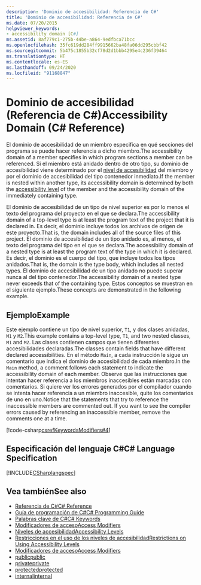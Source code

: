 ```yaml
---
description: 'Dominio de accesibilidad: Referencia de C#'
title: 'Dominio de accesibilidad: Referencia de C#'
ms.date: 07/20/2015
helpviewer_keywords:
- accessibility domain [C#]
ms.assetid: 8af779c1-275b-44be-a864-9edfbca71bcc
ms.openlocfilehash: 35fc619dd284ff9915662ba48fa06dd295cbbf42
ms.sourcegitcommit: 5b475c1855b32cf78d2d1bbb4295e4c236f39464
ms.translationtype: HT
ms.contentlocale: es-ES
ms.lasthandoff: 09/24/2020
ms.locfileid: "91168847"
---
```

# <a name="accessibility-domain-c-reference"></a><span data-ttu-id="e768a-103">Dominio de accesibilidad (Referencia de C#)</span><span class="sxs-lookup"><span data-stu-id="e768a-103">Accessibility Domain (C# Reference)</span></span>

<span data-ttu-id="e768a-104">El dominio de accesibilidad de un miembro especifica en qué secciones del programa se puede hacer referencia a dicho miembro.</span><span class="sxs-lookup"><span data-stu-id="e768a-104">The accessibility domain of a member specifies in which program sections a member can be referenced.</span></span> <span data-ttu-id="e768a-105">Si el miembro está anidado dentro de otro tipo, su dominio de accesibilidad viene determinado por el [nivel de accesibilidad](./accessibility-levels.md) del miembro y por el dominio de accesibilidad del tipo contenedor inmediato.</span><span class="sxs-lookup"><span data-stu-id="e768a-105">If the member is nested within another type, its accessibility domain is determined by both the [accessibility level](./accessibility-levels.md) of the member and the accessibility domain of the immediately containing type.</span></span>  
  
 <span data-ttu-id="e768a-106">El dominio de accesibilidad de un tipo de nivel superior es por lo menos el texto del programa del proyecto en el que se declara.</span><span class="sxs-lookup"><span data-stu-id="e768a-106">The accessibility domain of a top-level type is at least the program text of the project that it is declared in.</span></span> <span data-ttu-id="e768a-107">Es decir, el dominio incluye todos los archivos de origen de este proyecto.</span><span class="sxs-lookup"><span data-stu-id="e768a-107">That is, the domain includes all of the source files of this project.</span></span> <span data-ttu-id="e768a-108">El dominio de accesibilidad de un tipo anidado es, al menos, el texto del programa del tipo en el que se declara.</span><span class="sxs-lookup"><span data-stu-id="e768a-108">The accessibility domain of a nested type is at least the program text of the type in which it is declared.</span></span> <span data-ttu-id="e768a-109">Es decir, el dominio es el cuerpo del tipo, que incluye todos los tipos anidados.</span><span class="sxs-lookup"><span data-stu-id="e768a-109">That is, the domain is the type body, which includes all nested types.</span></span> <span data-ttu-id="e768a-110">El dominio de accesibilidad de un tipo anidado no puede superar nunca al del tipo contenedor.</span><span class="sxs-lookup"><span data-stu-id="e768a-110">The accessibility domain of a nested type never exceeds that of the containing type.</span></span> <span data-ttu-id="e768a-111">Estos conceptos se muestran en el siguiente ejemplo.</span><span class="sxs-lookup"><span data-stu-id="e768a-111">These concepts are demonstrated in the following example.</span></span>  
  
## <a name="example"></a><span data-ttu-id="e768a-112">Ejemplo</span><span class="sxs-lookup"><span data-stu-id="e768a-112">Example</span></span>  

 <span data-ttu-id="e768a-113">Este ejemplo contiene un tipo de nivel superior, `T1`, y dos clases anidadas, `M1` y `M2`.</span><span class="sxs-lookup"><span data-stu-id="e768a-113">This example contains a top-level type, `T1`, and two nested classes, `M1` and `M2`.</span></span> <span data-ttu-id="e768a-114">Las clases contienen campos que tienen diferentes accesibilidades declaradas.</span><span class="sxs-lookup"><span data-stu-id="e768a-114">The classes contain fields that have different declared accessibilities.</span></span> <span data-ttu-id="e768a-115">En el método `Main`, a cada instrucción le sigue un comentario que indica el dominio de accesibilidad de cada miembro.</span><span class="sxs-lookup"><span data-stu-id="e768a-115">In the `Main` method, a comment follows each statement to indicate the accessibility domain of each member.</span></span> <span data-ttu-id="e768a-116">Observe que las instrucciones que intentan hacer referencia a los miembros inaccesibles están marcadas con comentarios. Si quiere ver los errores generados por el compilador cuando se intenta hacer referencia a un miembro inaccesible, quite los comentarios de uno en uno.</span><span class="sxs-lookup"><span data-stu-id="e768a-116">Notice that the statements that try to reference the inaccessible members are commented out. If you want to see the compiler errors caused by referencing an inaccessible member, remove the comments one at a time.</span></span>  
  
[!code-csharp[csrefKeywordsModifiers#4](~/samples/snippets/csharp/VS_Snippets_VBCSharp/csrefKeywordsModifiers/CS/csrefKeywordsModifiers.cs#4)]
  
## <a name="c-language-specification"></a><span data-ttu-id="e768a-117">Especificación del lenguaje C#</span><span class="sxs-lookup"><span data-stu-id="e768a-117">C# Language Specification</span></span>  

 [!INCLUDE[CSharplangspec](~/includes/csharplangspec-md.md)]  
  
## <a name="see-also"></a><span data-ttu-id="e768a-118">Vea también</span><span class="sxs-lookup"><span data-stu-id="e768a-118">See also</span></span>

- [<span data-ttu-id="e768a-119">Referencia de C#</span><span class="sxs-lookup"><span data-stu-id="e768a-119">C# Reference</span></span>](../index.md)
- [<span data-ttu-id="e768a-120">Guía de programación de C#</span><span class="sxs-lookup"><span data-stu-id="e768a-120">C# Programming Guide</span></span>](../../programming-guide/index.md)
- [<span data-ttu-id="e768a-121">Palabras clave de C#</span><span class="sxs-lookup"><span data-stu-id="e768a-121">C# Keywords</span></span>](./index.md)
- [<span data-ttu-id="e768a-122">Modificadores de acceso</span><span class="sxs-lookup"><span data-stu-id="e768a-122">Access Modifiers</span></span>](./access-modifiers.md)
- [<span data-ttu-id="e768a-123">Niveles de accesibilidad</span><span class="sxs-lookup"><span data-stu-id="e768a-123">Accessibility Levels</span></span>](./accessibility-levels.md)
- [<span data-ttu-id="e768a-124">Restricciones en el uso de los niveles de accesibilidad</span><span class="sxs-lookup"><span data-stu-id="e768a-124">Restrictions on Using Accessibility Levels</span></span>](./restrictions-on-using-accessibility-levels.md)
- [<span data-ttu-id="e768a-125">Modificadores de acceso</span><span class="sxs-lookup"><span data-stu-id="e768a-125">Access Modifiers</span></span>](../../programming-guide/classes-and-structs/access-modifiers.md)
- [<span data-ttu-id="e768a-126">public</span><span class="sxs-lookup"><span data-stu-id="e768a-126">public</span></span>](./public.md)
- [<span data-ttu-id="e768a-127">private</span><span class="sxs-lookup"><span data-stu-id="e768a-127">private</span></span>](./private.md)
- [<span data-ttu-id="e768a-128">protected</span><span class="sxs-lookup"><span data-stu-id="e768a-128">protected</span></span>](./protected.md)
- [<span data-ttu-id="e768a-129">internal</span><span class="sxs-lookup"><span data-stu-id="e768a-129">internal</span></span>](./internal.md)
